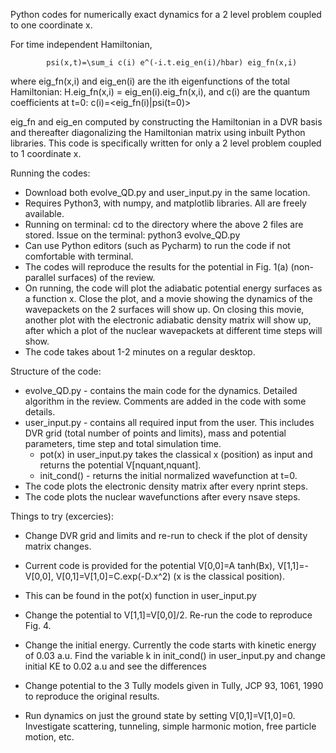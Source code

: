 Python codes for numerically exact dynamics for a 2 level problem coupled to one coordinate x.

For time independent Hamiltonian, 
            
            psi(x,t)=\sum_i c(i) e^(-i.t.eig_en(i)/hbar) eig_fn(x,i) 

where eig_fn(x,i) and eig_en(i) are the ith eigenfunctions of the total Hamiltonian: H.eig_fn(x,i) = eig_en(i).eig_fn(x,i), and c(i) are the quantum coefficients at t=0: c(i)=<eig_fn(i)|psi(t=0)>

eig_fn and eig_en computed by constructing the Hamiltonian in a DVR basis and thereafter diagonalizing the Hamiltonian matrix using inbuilt Python libraries. This code is specifically written for only a 2 level problem coupled to 1 coordinate x.

Running the codes:
  - Download both evolve_QD.py and user_input.py in the same location.
  - Requires Python3, with numpy, and matplotlib libraries. All are freely available.
  - Running on terminal: cd to the directory where the above 2 files are stored. Issue on the terminal: python3 evolve_QD.py
  - Can use Python editors (such as Pycharm) to run the code if not comfortable with terminal.
  - The codes will reproduce the results for the potential in Fig. 1(a) (non-parallel surfaces) of the review.
  - On running, the code will plot the adiabatic potential energy surfaces as a function x. Close the plot, and a movie showing the dynamics of the wavepackets on the 2 surfaces will show up. On closing this movie, another plot with the electronic adiabatic density matrix will show up, after which a plot of the nuclear wavepackets at different time steps will show.
  - The code takes about 1-2 minutes on a regular desktop.
  
 Structure of the code:
  - evolve_QD.py - contains the main code for the dynamics. Detailed algorithm in the review. Comments are added in the code with some details.
  - user_input.py - contains all required input from the user. This includes DVR grid (total number of points and limits), mass and potential parameters, time step and total simulation time.
    - pot(x) in user_input.py takes the classical x (position) as input and returns the potential V[nquant,nquant].
    - init_cond() - returns the initial normalized wavefunction at t=0.
  - The code plots the electronic density matrix after every nprint steps.
  - The code plots the nuclear wavefunctions after every nsave steps.
 
Things to try (excercies):
  - Change DVR grid and limits and re-run to check if the plot of density matrix changes.
  - Current code is provided for the potential V[0,0]=A tanh(Bx), V[1,1]=-V[0,0], V[0,1]=V[1,0]=C.exp(-D.x^2) (x is the classical position).
  - This can be found in the pot(x) function in user_input.py
  - Change the potential to V[1,1]=V[0,0]/2. Re-run the code to reproduce Fig. 4.
  - Change the initial energy. Currently the code starts with kinetic energy of 0.03 a.u. Find the variable k in init_cond() in user_input.py and change initial KE to 0.02 a.u and see the differences
  
  - Change potential to the 3 Tully models given in Tully, JCP 93, 1061, 1990 to reproduce the original results.

  - Run dynamics on just the ground state by setting V[0,1]=V[1,0]=0. Investigate scattering, tunneling, simple harmonic motion, free particle motion, etc.
